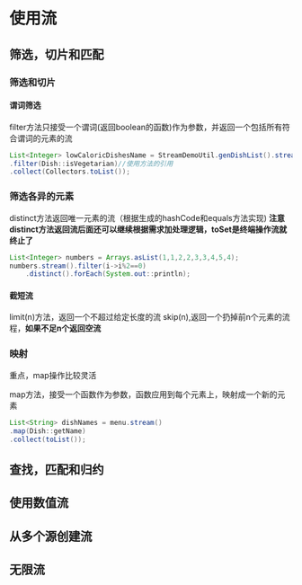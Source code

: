 # 使用流

## 筛选，切片和匹配

### 筛选和切片

#### 谓词筛选

filter方法只接受一个谓词(返回boolean的函数)作为参数，并返回一个包括所有符合谓词的元素的流

```java
List<Integer> lowCaloricDishesName = StreamDemoUtil.genDishList().stream()
.filter(Dish::isVegetarian)//使用方法的引用
.collect(Collectors.toList());
```

### 筛选各异的元素

distinct方法返回唯一元素的流（根据生成的hashCode和equals方法实现)
**注意distinct方法返回流后面还可以继续根据需求加处理逻辑，toSet是终端操作流就终止了**

```java
List<Integer> numbers = Arrays.asList(1,1,2,2,3,3,4,5,4);
numbers.stream().filter(i->i%2==0)
    .distinct().forEach(System.out::println);
```

#### 截短流

limit(n)方法，返回一个不超过给定长度的流
skip(n),返回一个扔掉前n个元素的流程，**如果不足n个返回空流**

### 映射

重点，map操作比较灵活

map方法，接受一个函数作为参数，函数应用到每个元素上，映射成一个新的元素

```java
List<String> dishNames = menu.stream()
.map(Dish::getName)
.collect(toList());
```


## 查找，匹配和归约

## 使用数值流

## 从多个源创建流

## 无限流
